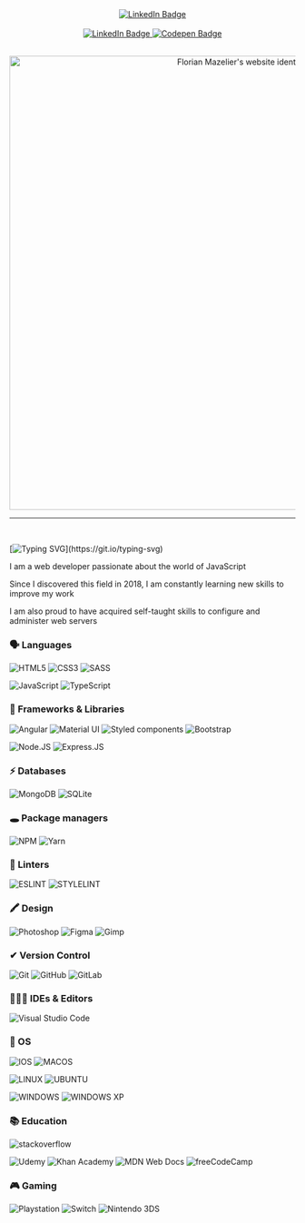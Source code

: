 <div id="badges" align="center">
  <a href="https://florianmazelier.dev" target="_blank">
    <img src="https://img.shields.io/website-up-down-green-red/http/monip.org.svg" alt="LinkedIn Badge"/>
  </a>
</div>

<br>

<div id="badges" align="center">
  <a href="https://www.linkedin.com/in/fmazelier/">
    <img src="https://img.shields.io/badge/LinkedIn-0077B5?style=for-the-badge&logo=linkedin&logoColor=white" alt="LinkedIn Badge"/>
  </a>
  <a href="https://codepen.io/fmazelier">
    <img src="https://img.shields.io/badge/CodePen-1E1F25?style=for-the-badge&logo=codepen&logoColor=white" alt="Codepen Badge"/>
  </a>
</div>

<br>

<p align="center">
  <a href="https://florianmazelier.dev/" target="_blank">
    <img src="https://florianmazelier.dev/images/illustrations/illu.min.svg" width="800" alt="Florian Mazelier's website identity">
  </a>
</p>

___

<br>

[![Typing SVG](https://readme-typing-svg.demolab.com?font=Fira+Code&size=26&duration=3200&pause=750&color=C9D1D9&width=480&lines=%F0%9F%91%8B%F0%9F%8F%BC%2C+I+am+Florian.;Nice+to+see+you+here!;I'm+a+JavaScript+web+developer.)](https://git.io/typing-svg)

I am a web developer passionate about the world of JavaScript

Since I discovered this field in 2018, I am constantly learning new skills to improve my work

I am also proud to have acquired self-taught skills to configure and administer web servers

### 🗣️ Languages

![HTML5](https://img.shields.io/badge/HTML5-E34F26?style=for-the-badge&logo=html5&logoColor=white)
![CSS3](https://img.shields.io/badge/CSS3-1572B6?style=for-the-badge&logo=css3&logoColor=white) 
![SASS](https://img.shields.io/badge/Sass-CC6699?style=for-the-badge&logo=sass&logoColor=white)

![JavaScript](https://img.shields.io/badge/JavaScript-F7DF1E?style=for-the-badge&logo=javascript&logoColor=black)
![TypeScript](https://img.shields.io/badge/TypeScript-007ACC?style=for-the-badge&logo=typescript&logoColor=white)

### 🚀 Frameworks & Libraries

![Angular](https://img.shields.io/badge/Angular-DD0031?style=for-the-badge&logo=angular&logoColor=white)
![Material UI](https://img.shields.io/badge/Material--UI-0081CB?style=for-the-badge&logo=material-ui&logoColor=white)
![Styled components](https://img.shields.io/badge/styled--components-DB7093?style=for-the-badge&logo=styled-components&logoColor=white)
![Bootstrap](https://img.shields.io/badge/Bootstrap-563D7C?style=for-the-badge&logo=bootstrap&logoColor=white)

![Node.JS](https://img.shields.io/badge/Node.js-43853D?style=for-the-badge&logo=node.js&logoColor=white)
![Express.JS](https://img.shields.io/badge/Express.js-404D59?style=for-the-badge)


### ⚡️ Databases

![MongoDB](https://img.shields.io/badge/MongoDB-4EA94B?style=for-the-badge&logo=mongodb&logoColor=white)
![SQLite](https://img.shields.io/badge/SQLite-07405E?style=for-the-badge&logo=sqlite&logoColor=white)


### 🕳️ Package managers

![NPM](https://img.shields.io/badge/NPM-C20302.svg?style=for-the-badge&logo=npm&logoColor=white)
![Yarn](https://img.shields.io/badge/yarn-%232C8EBB.svg?style=for-the-badge&logo=yarn&logoColor=white)


### 🧐 Linters

![ESLINT](https://img.shields.io/badge/eslint-3A33D1?style=for-the-badge&logo=eslint&logoColor=white)
![STYLELINT](https://img.shields.io/badge/stylelint-000?style=for-the-badge&logo=stylelint&logoColor=white) 


### 🖍 Design

![Photoshop](https://img.shields.io/badge/Adobe%20Photoshop-31A8FF?style=for-the-badge&logo=Adobe%20Photoshop&logoColor=black)
![Figma](https://img.shields.io/badge/Figma-F24E1E?style=for-the-badge&logo=figma&logoColor=white)
![Gimp](https://img.shields.io/badge/gimp-5C5543?style=for-the-badge&logo=gimp&logoColor=white)


### ✔ Version Control

![Git](https://img.shields.io/badge/GIT-E44C30?style=for-the-badge&logo=git&logoColor=white)
![GitHub](https://img.shields.io/badge/GitHub-100000?style=for-the-badge&logo=github&logoColor=white)
![GitLab](https://img.shields.io/badge/GitLab-330F63?style=for-the-badge&logo=gitlab&logoColor=white)


### 👨🏼‍💻 IDEs & Editors

![Visual Studio Code](https://img.shields.io/badge/Visual_Studio_Code-0078D4?style=for-the-badge&logo=visual%20studio%20code&logoColor=white)


### 💾 OS

![IOS](https://img.shields.io/badge/iOS-000000?style=for-the-badge&logo=ios&logoColor=white)
![MACOS](https://img.shields.io/badge/mac%20os-000000?style=for-the-badge&logo=apple&logoColor=white)

![LINUX](https://img.shields.io/badge/Linux-FCC624?style=for-the-badge&logo=linux&logoColor=black)
![UBUNTU](https://img.shields.io/badge/Ubuntu-E95420?style=for-the-badge&logo=ubuntu&logoColor=white)

![WINDOWS](https://img.shields.io/badge/Windows-0078D6?style=for-the-badge&logo=windows&logoColor=white)
![WINDOWS XP](https://img.shields.io/badge/Windows_XP-003399?style=for-the-badge&logo=windows-xp&logoColor=white)


### 📚 Education
![stackoverflow](https://aleen42.github.io/badges/src/stackoverflow.svg)

![Udemy](https://img.shields.io/badge/Udemy-EC5252?style=for-the-badge&logo=Udemy&logoColor=white)
![Khan Academy](https://img.shields.io/badge/Khan%20Academy-14BF96?style=for-the-badge&logo=Khan%20Academy&logoColor=white)
![MDN Web Docs](https://img.shields.io/badge/MDN_Web_Docs-black?style=for-the-badge&logo=mdnwebdocs&logoColor=white)
![freeCodeCamp](https://img.shields.io/badge/freecodecamp-27273D?style=for-the-badge&logo=freecodecamp&logoColor=white)


### 🎮 Gaming

![Playstation](https://img.shields.io/badge/PlayStation-003791?style=for-the-badge&logo=playstation&logoColor=white)
![Switch](https://img.shields.io/badge/Nintendo_Switch-E60012?style=for-the-badge&logo=nintendo-switch&logoColor=white)
![Nintendo 3DS](https://img.shields.io/badge/Nintendo_3DS-D12228?style=for-the-badge&logo=nintendo-3ds&logoColor=white)
